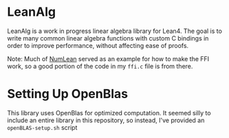 # LeanAlg
LeanAlg is a work in progress linear algebra library for Lean4. The goal is to
write many common linear algebra functions with custom C bindings in order
to improve performance, without affecting ease of proofs.

Note: Much of [NumLean](https://github.com/arthurpaulino/NumLean) served
as an example for how to make the FFI work, so a good portion of the code
in my `ffi.c` file is from there.

# Setting Up OpenBlas
This library uses OpenBlas for optimized computation. It seemed silly to include
an entire library in this repository, so instead, I've provided an `openBLAS-setup.sh`
script
